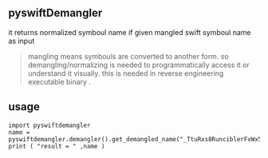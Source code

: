 ## pyswiftDemangler
it returns normalized symboul name if given mangled swift symboul name as input

>mangling means symbouls are  converted to another form.
so demangling/normalizing is needed to programmatically access it or  understand it visually.
this is needed in reverse engineering executable binary .

## usage

```
import pyswiftdemangler
name = pyswiftdemangler.demangler().get_demangled_name("_TtuRxs8RunciblerFxWx5Mince6Quince_")
print ( "result = " ,name )
```

